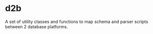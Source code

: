 # d2b
A set of utility classes and functions to map schema and parser scripts between 2 database platforms.
